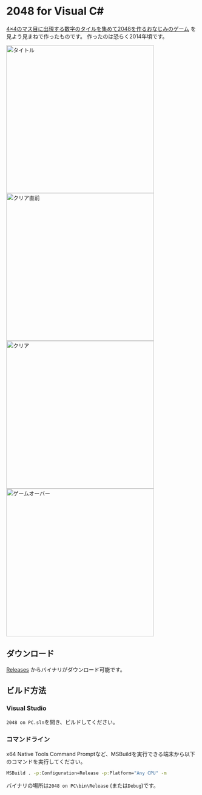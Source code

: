 # 2048 for Visual C#

[4×4のマス目に出現する数字のタイルを集めて2048を作るおなじみのゲーム](https://gabrielecirulli.github.io/2048/) を見よう見まねで作ったものです。
作ったのは恐らく2014年頃です。

<img src="https://user-images.githubusercontent.com/12870451/62098561-d1393700-b2c5-11e9-833e-d4674e352263.png" alt="タイトル" width="389"><img src="https://user-images.githubusercontent.com/12870451/62098569-db5b3580-b2c5-11e9-999a-e8e42796ced0.png" alt="クリア直前" width="389">
<img src="https://user-images.githubusercontent.com/12870451/62098563-d4ccbe00-b2c5-11e9-9a41-183d4595c559.png" alt="クリア" width="389"><img src="https://user-images.githubusercontent.com/12870451/62098566-d8604500-b2c5-11e9-9a13-b81348d29a43.png" alt="ゲームオーバー" width="389">

## ダウンロード

[Releases](https://github.com/tats-u/2048/releases) からバイナリがダウンロード可能です。

## ビルド方法

### Visual Studio

`2048 on PC.sln`を開き、ビルドしてください。

### コマンドライン

x64 Native Tools Command Promptなど、MSBuildを実行できる端末から以下のコマンドを実行してください。

```cmd
MSBuild . -p:Configuration=Release -p:Platform="Any CPU" -m
```

バイナリの場所は`2048 on PC\bin\Release` (または`Debug`)です。
